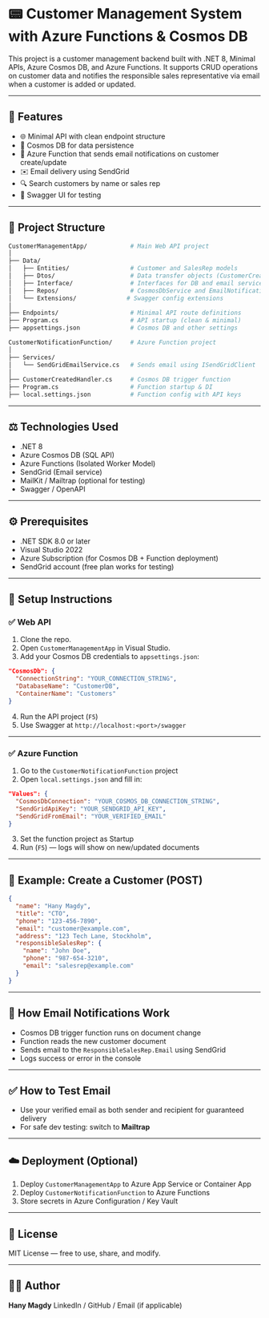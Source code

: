 # 📟 Customer Management System with Azure Functions & Cosmos DB

This project is a customer management backend built with .NET 8, Minimal APIs, Azure Cosmos DB, and Azure Functions. It supports CRUD operations on customer data and notifies the responsible sales representative via email when a customer is added or updated.

---

## 🚀 Features

* 🌐 Minimal API with clean endpoint structure
* 💂 Cosmos DB for data persistence
* 📧 Azure Function that sends email notifications on customer create/update
* ✉️ Email delivery using SendGrid
* 🔍 Search customers by name or sales rep
* 🧪 Swagger UI for testing

---

## 📁 Project Structure

```bash
CustomerManagementApp/            # Main Web API project
│
├── Data/
│   ├── Entities/                 # Customer and SalesRep models
│   ├── Dtos/                     # Data transfer objects (CustomerCreateDto, etc.)
│   ├── Interface/                # Interfaces for DB and email services
│   ├── Repos/                    # CosmosDbService and EmailNotificationService
│   └── Extensions/              # Swagger config extensions
│
├── Endpoints/                    # Minimal API route definitions
├── Program.cs                    # API startup (clean & minimal)
├── appsettings.json              # Cosmos DB and other settings

CustomerNotificationFunction/     # Azure Function project
│
├── Services/
│   └── SendGridEmailService.cs   # Sends email using ISendGridClient
│
├── CustomerCreatedHandler.cs     # Cosmos DB trigger function
├── Program.cs                    # Function startup & DI
├── local.settings.json           # Function config with API keys
```

---

## ⚖️ Technologies Used

* .NET 8
* Azure Cosmos DB (SQL API)
* Azure Functions (Isolated Worker Model)
* SendGrid (Email service)
* MailKit / Mailtrap (optional for testing)
* Swagger / OpenAPI

---

## ⚙️ Prerequisites

* .NET SDK 8.0 or later
* Visual Studio 2022
* Azure Subscription (for Cosmos DB + Function deployment)
* SendGrid account (free plan works for testing)

---

## 💠 Setup Instructions

### ✅ Web API

1. Clone the repo.
2. Open `CustomerManagementApp` in Visual Studio.
3. Add your Cosmos DB credentials to `appsettings.json`:

```json
"CosmosDb": {
  "ConnectionString": "YOUR_CONNECTION_STRING",
  "DatabaseName": "CustomerDB",
  "ContainerName": "Customers"
}
```

4. Run the API project (`F5`)
5. Use Swagger at `http://localhost:<port>/swagger`

---

### ✅ Azure Function

1. Go to the `CustomerNotificationFunction` project
2. Open `local.settings.json` and fill in:

```json
"Values": {
  "CosmosDbConnection": "YOUR_COSMOS_DB_CONNECTION_STRING",
  "SendGridApiKey": "YOUR_SENDGRID_API_KEY",
  "SendGridFromEmail": "YOUR_VERIFIED_EMAIL"
}
```

3. Set the function project as Startup
4. Run (`F5`) — logs will show on new/updated documents

---

## 🧪 Example: Create a Customer (POST)

```json
{
  "name": "Hany Magdy",
  "title": "CTO",
  "phone": "123-456-7890",
  "email": "customer@example.com",
  "address": "123 Tech Lane, Stockholm",
  "responsibleSalesRep": {
    "name": "John Doe",
    "phone": "987-654-3210",
    "email": "salesrep@example.com"
  }
}
```

---

## 📨 How Email Notifications Work

* Cosmos DB trigger function runs on document change
* Function reads the new customer document
* Sends email to the `ResponsibleSalesRep.Email` using SendGrid
* Logs success or error in the console

---

## ✅ How to Test Email

* Use your verified email as both sender and recipient for guaranteed delivery
* For safe dev testing: switch to **Mailtrap**

---

## ☁️ Deployment (Optional)

1. Deploy `CustomerManagementApp` to Azure App Service or Container App
2. Deploy `CustomerNotificationFunction` to Azure Functions
3. Store secrets in Azure Configuration / Key Vault

---

## 📄 License

MIT License — free to use, share, and modify.

---

## 👨‍💼 Author

**Hany Magdy**
LinkedIn / GitHub / Email (if applicable)

```
```
